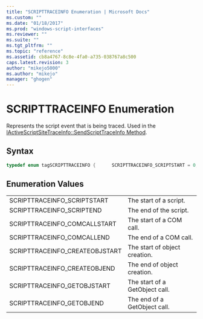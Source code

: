 ```yaml
---
title: "SCRIPTTRACEINFO Enumeration | Microsoft Docs"
ms.custom: ""
ms.date: "01/18/2017"
ms.prod: "windows-script-interfaces"
ms.reviewer: ""
ms.suite: ""
ms.tgt_pltfrm: ""
ms.topic: "reference"
ms.assetid: cb8a4767-8c8e-4fa0-a735-038767a8c500
caps.latest.revision: 3
author: "mikejo5000"
ms.author: "mikejo"
manager: "ghogen"
---
```

# SCRIPTTRACEINFO Enumeration
Represents the script event that is being traced. Used in the [IActiveScriptSiteTraceInfo::SendScriptTraceInfo Method](../../winscript/reference/iactivescriptsitetraceinfo-sendscripttraceinfo-method.md).  
  
## Syntax  
  
```cpp
typedef enum tagSCRIPTTRACEINFO {      SCRIPTTRACEINFO_SCRIPTSTART = 0,      SCRIPTTRACEINFO_SCRIPTEND   = 1,      SCRIPTTRACEINFO_COMCALLSTART    = 2,      SCRIPTTRACEINFO_COMCALLEND  = 3,      SCRIPTTRACEINFO_CREATEOBJSTART  = 4,      SCRIPTTRACEINFO_CREATEOBJEND    = 5,      SCRIPTTRACEINFO_GETOBJSTART = 6,      SCRIPTTRACEINFO_GETOBJEND   = 7,  } SCRIPTTRACEINFO ;  
```  
  
## Enumeration Values  
  
|||  
|-|-|  
|SCRIPTTRACEINFO_SCRIPTSTART|The start of a script.|  
|SCRIPTTRACEINFO_SCRIPTEND|The end of the script.|  
|SCRIPTTRACEINFO_COMCALLSTART|The start of a COM call.|  
|SCRIPTTRACEINFO_COMCALLEND|The end of a COM call.|  
|SCRIPTTRACEINFO_CREATEOBJSTART|The start of object creation.|  
|SCRIPTTRACEINFO_CREATEOBJEND|The end of object creation.|  
|SCRIPTTRACEINFO_GETOBJSTART|The start of a GetObject call.|  
|SCRIPTTRACEINFO_GETOBJEND|The end of a GetObject call.|
